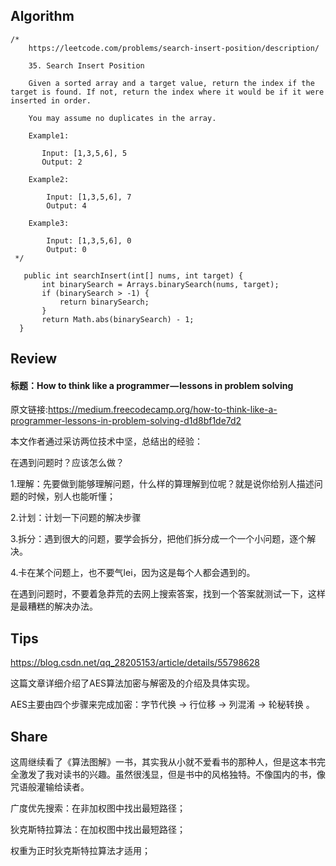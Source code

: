 ## Algorithm ##
````
/*
    https://leetcode.com/problems/search-insert-position/description/

    35. Search Insert Position

    Given a sorted array and a target value, return the index if the target is found. If not, return the index where it would be if it were inserted in order.
    
    You may assume no duplicates in the array.
    
    Example1:

       Input: [1,3,5,6], 5
       Output: 2
       
    Example2:

        Input: [1,3,5,6], 7
        Output: 4
        
    Example3:

        Input: [1,3,5,6], 0
        Output: 0
 */
 ````

 ````
    public int searchInsert(int[] nums, int target) {
        int binarySearch = Arrays.binarySearch(nums, target);
        if (binarySearch > -1) {
            return binarySearch;
        }
        return Math.abs(binarySearch) - 1;
   }
 ````

## Review ##

#### 标题：How to think like a programmer — lessons in problem solving

原文链接:https://medium.freecodecamp.org/how-to-think-like-a-programmer-lessons-in-problem-solving-d1d8bf1de7d2

本文作者通过采访两位技术中坚，总结出的经验：
   
在遇到问题时？应该怎么做？

   1.理解：先要做到能够理解问题，什么样的算理解到位呢？就是说你给别人描述问题的时候，别人也能听懂；
   
   2.计划：计划一下问题的解决步骤
   
   3.拆分：遇到很大的问题，要学会拆分，把他们拆分成一个一个小问题，逐个解决。
   
   4.卡在某个问题上，也不要气lei，因为这是每个人都会遇到的。
   
   在遇到问题时，不要着急莽荒的去网上搜索答案，找到一个答案就测试一下，这样是最糟糕的解决办法。

## Tips ##

https://blog.csdn.net/qq_28205153/article/details/55798628

这篇文章详细介绍了AES算法加密与解密及的介绍及具体实现。

AES主要由四个步骤来完成加密：字节代换 -> 行位移 -> 列混淆 -> 轮秘转换 。

## Share ##

这周继续看了《算法图解》一书，其实我从小就不爱看书的那种人，但是这本书完全激发了我对读书的兴趣。虽然很浅显，但是书中的风格独特。不像国内的书，像咒语般灌输给读者。

广度优先搜索：在非加权图中找出最短路径；

狄克斯特拉算法：在加权图中找出最短路径；

权重为正时狄克斯特拉算法才适用；



